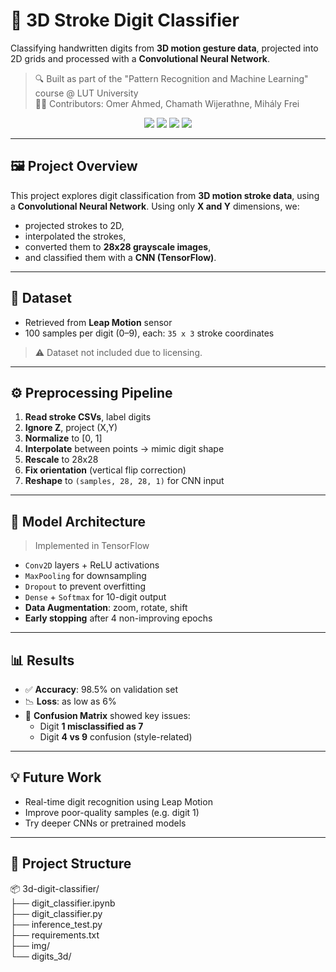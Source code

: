 # 🧠 3D Stroke Digit Classifier

Classifying handwritten digits from **3D motion gesture data**, projected into 2D grids and processed with a **Convolutional Neural Network**.

> 🔍 Built as part of the "Pattern Recognition and Machine Learning" course @ LUT University  
> 👨‍💻 Contributors: Omer Ahmed, Chamath Wijerathne, Mihály Frei

<p align="center">
  <img src="https://img.shields.io/badge/Made%20With-Python-blue?style=for-the-badge&logo=python&logoColor=white">
  <img src="https://img.shields.io/badge/Environment-Jupyter%20Notebook-orange?style=for-the-badge&logo=jupyter&logoColor=white">
  <img src="https://img.shields.io/badge/Framework-TensorFlow-orange?style=for-the-badge&logo=tensorflow&logoColor=white">
  <img src="https://img.shields.io/badge/Model-CNN-green?style=for-the-badge">
  <!-- <img src="https://img.shields.io/badge/License-MIT-yellow?style=for-the-badge"> -->
</p>

---

## 🖼️ Project Overview

This project explores digit classification from **3D motion stroke data**, using a **Convolutional Neural Network**.
Using only **X and Y** dimensions, we:
- projected strokes to 2D,
- interpolated the strokes,
- converted them to **28x28 grayscale images**,
- and classified them with a **CNN (TensorFlow)**.

---

## 🧪 Dataset

- Retrieved from **Leap Motion** sensor
- 100 samples per digit (0–9), each: `35 x 3` stroke coordinates  

> ⚠️ Dataset not included due to licensing.  

---

## ⚙️ Preprocessing Pipeline

1. **Read stroke CSVs**, label digits
2. **Ignore Z**, project (X,Y)
3. **Normalize** to [0, 1]
4. **Interpolate** between points → mimic digit shape
5. **Rescale** to 28x28
6. **Fix orientation** (vertical flip correction)
7. **Reshape** to `(samples, 28, 28, 1)` for CNN input

---

## 🧠 Model Architecture

> Implemented in TensorFlow

- `Conv2D` layers + ReLU activations
- `MaxPooling` for downsampling
- `Dropout` to prevent overfitting
- `Dense` + `Softmax` for 10-digit output
- **Data Augmentation**: zoom, rotate, shift
- **Early stopping** after 4 non-improving epochs

---

## 📊 Results

- ✅ **Accuracy**: 98.5% on validation set  
- 📉 **Loss**: as low as 6%  
- 🧩 **Confusion Matrix** showed key issues:  
  - Digit **1 misclassified as 7**
  - Digit **4 vs 9** confusion (style-related)
 
---

## 💡 Future Work
- Real-time digit recognition using Leap Motion
- Improve poor-quality samples (e.g. digit 1)
- Try deeper CNNs or pretrained models

---

## 📁 Project Structure
📦 3d-digit-classifier/     
├── digit_classifier.ipynb       
├── digit_classifier.py         
├── inference_test.py            
├── requirements.txt     
├── img/  
└── digits_3d/                 
